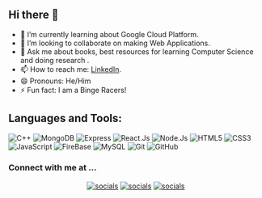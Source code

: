 ## Hi there 👋



- 🔭 I’m currently learning about Google Cloud Platform. 
- 👯 I’m looking to collaborate on making Web Applications.
- 💬 Ask me about books, best resources for learning Computer Science and doing research .
- 📫 How to reach me: [LinkedIn](https://www.linkedin.com/in/aman-singh-bhogal-002914195/).
- 😄 Pronouns: He/Him
- ⚡ Fun fact: I am a Binge Racers!



<h2 align="left">Languages and Tools:</h2>

![C++](https://img.shields.io/badge/-C++-00599C?style=flat-square&logo=cplusplus)
![MongoDB](https://img.shields.io/badge/MongoDB-white?style=flat-square&logo=mongodb)
![Express](https://img.shields.io/badge/Express.Js-red?style=flat-square&logo=express)
![React.Js](https://img.shields.io/badge/React.Js-232F7E?style=flat-square&logo=react)
![Node.Js](https://img.shields.io/badge/Node.Js-232F7E?style=flat-square&logo=nodedotjs)
![HTML5](https://img.shields.io/badge/-HTML5-E34F26?style=flat-square&logo=html5&logoColor=white)
![CSS3](https://img.shields.io/badge/-CSS3-1572B6?style=flat-square&logo=css3)
![JavaScript](https://img.shields.io/badge/-JavaScript-white?style=plastic&logo=javascript)
![FireBase](https://img.shields.io/badge/-FireBase-orrange?style=plastic&logo=firebase)
![MySQL](https://img.shields.io/badge/-SQL-yellow?style=plastic&logo=Microsoft-SQL-Server)
![Git](https://img.shields.io/badge/-Git-black?style=flat-square&logo=git)
![GitHub](https://img.shields.io/badge/-GitHub-grey?style=flat-square&logo=github)   

<h3> Connect with me at ...</h3>

<p align="center"><a href="https://www.linkedin.com/in/aman-singh-bhogal-002914195/" target="blank"><img align="center" src="https://img.shields.io/badge/LinkedIn-0077B5?style=for-the-badge&logo=linkedin&logoColor=white" alt="socials"/></a> <a href="https://www.instagram.com/asb_0002/" target="blank"><img align="center" src="https://img.shields.io/badge/Instagram-E4405F?style=for-the-badge&logo=instagram&logoColor=white" alt="socials"/></a> <a href="https://discord.com/users/Aman Singh Bhogal#2810" target="blank"><img align="center" src="https://img.shields.io/badge/Discord-7289DA?style=for-the-badge&logo=discord&logoColor=white" alt="socials"/></a> </p>
